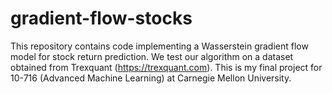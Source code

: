 # gradient-flow-stocks
This repository contains code implementing a Wasserstein gradient flow model for stock return prediction. We test our algorithm on a dataset obtained from Trexquant (https://trexquant.com). This is my final project for 10-716 (Advanced Machine Learning) at Carnegie Mellon University.
